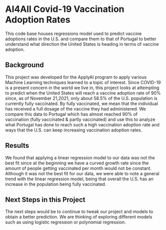 # AI4All Covid-19 Vaccination Adoption Rates
This code base houses regressions model used to predict vaccine adoptions rates in the U.S. and compare them to that of Portugal to better understand what direction the United States is heading in terms of vaccine adoption.

## Background
This project was developed for the ApplyAI program to apply various Machine Learning techniques learned to a topic of interest. Since COVID-19 is a present concern in the world we live in, this project looks at attempting to predict when the United States will reach a vaccine adoption rate of 90% since, as of November 21,2021, only about 58.5% of the U.S. population is currently fully vaccinated. By fully vaccinated, we mean that the individual has received a full dosage of the vaccine they had administered. We compare this data to Portugal which has almost reached 90% of vaccination (fully vaccinated & partly vaccinated) and use this to analyze what Portugal has done to reach such a high vaccination adoption rate and ways that the U.S. can keep increasing vaccination adoption rates.

## Results
We found that applying a linear regression model to our data was not the best fit since at the beginning we have a curved growth rate since the amount of people getting vaccinated per month would not be constant. Although it was not the best fit for our data, we were able to note a general trend with the linear regression model, being that overall the U.S. has an increase in the population being fully vaccinated. 

## Next Steps in this Project
The next steps would be to continue to tweak our project and models to obtain a better prediction. We are thinking of exploring different models such as using logistic regression or polynomial regression. 
